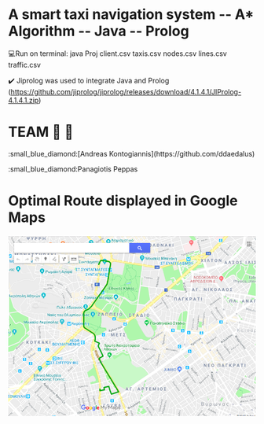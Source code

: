 # A smart taxi navigation system -- A* Algorithm -- Java -- Prolog
:computer:Run on terminal:
java Proj client.csv taxis.csv nodes.csv lines.csv traffic.csv

:heavy_check_mark: Jiprolog was used to integrate Java and Prolog (https://github.com/jiprolog/jiprolog/releases/download/4.1.4.1/JIProlog-4.1.4.1.zip)


# TEAM :oncoming_taxi: :oncoming_taxi:   
 <p>:small_blue_diamond:[Andreas Kontogiannis](https://github.com/ddaedalus)   
 <p>:small_blue_diamond:Panagiotis Peppas   
          
# Optimal Route displayed in Google Maps 
![screenshot](kml_best_taxi.png)
 

